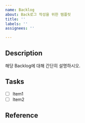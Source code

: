 ```yaml
---
name: Backlog
about: Back로그 작성을 위한 템플릿
title: ''
labels: ''
assignees: ''

---
```


## Description

해당 Backlog에 대해 간단히 설명하시오.

## Tasks
- [ ] Item1
- [ ] Item2

## Reference
